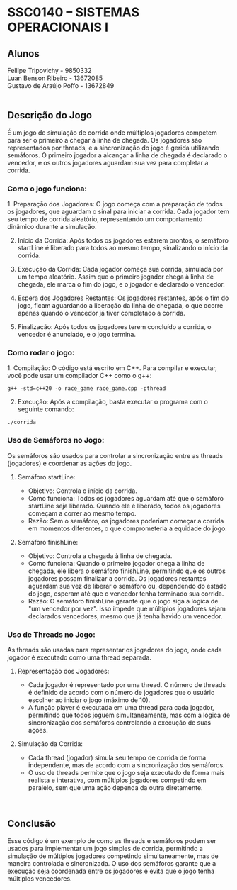 <h1>SSC0140 – SISTEMAS OPERACIONAIS I</h1>

<h2>Alunos</h2>
Fellipe Tripovichy - 9850332 <br>
Luan Benson Ribeiro - 13672085 <br>
Gustavo de Araújo Poffo - 13672849 <br>

<br>
<h2>Descrição do Jogo</h2>

É um jogo de simulação de corrida onde múltiplos jogadores competem para ser o primeiro a chegar à linha de chegada. Os jogadores são representados por threads, e a sincronização do jogo é gerida utilizando semáforos. O primeiro jogador a alcançar a linha de chegada é declarado o vencedor, e os outros jogadores aguardam sua vez para completar a corrida.
<h3>Como o jogo funciona:</h3>
1. Preparação dos Jogadores: O jogo começa com a preparação de todos os jogadores, que aguardam o sinal para iniciar a corrida. Cada jogador tem seu tempo de corrida aleatório, representando um comportamento dinâmico durante a simulação.

2. Início da Corrida: Após todos os jogadores estarem prontos, o semáforo startLine é liberado para todos ao mesmo tempo, sinalizando o início da corrida.

3. Execução da Corrida: Cada jogador começa sua corrida, simulada por um tempo aleatório. Assim que o primeiro jogador chega à linha de chegada, ele marca o fim do jogo, e o jogador é declarado o vencedor.

4. Espera dos Jogadores Restantes: Os jogadores restantes, após o fim do jogo, ficam aguardando a liberação da linha de chegada, o que ocorre apenas quando o vencedor já tiver completado a corrida.

5. Finalização: Após todos os jogadores terem concluído a corrida, o vencedor é anunciado, e o jogo termina.

<h3>Como rodar o jogo:</h3>
1. Compilação: O código está escrito em C++. Para compilar e executar, você pode usar um compilador C++ como o g++:

`g++ -std=c++20 -o race_game race_game.cpp -pthread`

2. Execução: Após a compilação, basta executar o programa com o seguinte comando:

`./corrida`

<h3>Uso de Semáforos no Jogo:</h3>
Os semáforos são usados para controlar a sincronização entre as threads (jogadores) e coordenar as ações do jogo.

1. Semáforo startLine:
    - Objetivo: Controla o início da corrida.
    - Como funciona: Todos os jogadores aguardam até que o semáforo startLine seja liberado. Quando ele é liberado, todos os jogadores começam a correr ao mesmo tempo.
    - Razão: Sem o semáforo, os jogadores poderiam começar a corrida em momentos diferentes, o que comprometeria a equidade do jogo.

2. Semáforo finishLine:
    - Objetivo: Controla a chegada à linha de chegada.
    - Como funciona: Quando o primeiro jogador chega à linha de chegada, ele libera o semáforo finishLine, permitindo que os outros jogadores possam finalizar a corrida. Os jogadores restantes aguardam sua vez de liberar o semáforo ou, dependendo do estado do jogo, esperam até que o vencedor tenha terminado sua corrida.
    - Razão: O semáforo finishLine garante que o jogo siga a lógica de "um vencedor por vez". Isso impede que múltiplos jogadores sejam declarados vencedores, mesmo que já tenha havido um vencedor.
  
<h3>Uso de Threads no Jogo:</h3>
As threads são usadas para representar os jogadores do jogo, onde cada jogador é executado como uma thread separada.

1. Representação dos Jogadores:
   - Cada jogador é representado por uma thread. O número de threads é definido de acordo com o número de jogadores que o usuário escolher ao iniciar o jogo (máximo de 10).
   - A função player é executada em uma thread para cada jogador, permitindo que todos joguem simultaneamente, mas com a lógica de sincronização dos semáforos controlando a execução de suas ações.

2. Simulação da Corrida:
   - Cada thread (jogador) simula seu tempo de corrida de forma independente, mas de acordo com a sincronização dos semáforos.
   - O uso de threads permite que o jogo seja executado de forma mais realista e interativa, com múltiplos jogadores competindo em paralelo, sem que uma ação dependa da outra diretamente.


<br>
<h2>Conclusão</h2>
Esse código é um exemplo de como as threads e semáforos podem ser usados para implementar um jogo simples de corrida, permitindo a simulação de múltiplos jogadores competindo simultaneamente, mas de maneira controlada e sincronizada. O uso dos semáforos garante que a execução seja coordenada entre os jogadores e evita que o jogo tenha múltiplos vencedores.
